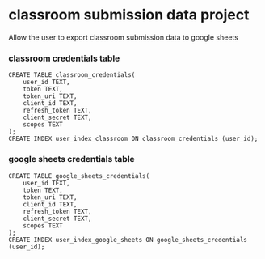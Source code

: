 # classroom submission data project

Allow the user to export classroom submission data to google sheets


### classroom credentials table


    CREATE TABLE classroom_credentials(
        user_id TEXT,
        token TEXT,
        token_uri TEXT,
        client_id TEXT,
        refresh_token TEXT,
        client_secret TEXT,
        scopes TEXT
    );
    CREATE INDEX user_index_classroom ON classroom_credentials (user_id);


### google sheets credentials table


    CREATE TABLE google_sheets_credentials(
        user_id TEXT,
        token TEXT,
        token_uri TEXT,
        client_id TEXT,
        refresh_token TEXT,
        client_secret TEXT,
        scopes TEXT
    );
    CREATE INDEX user_index_google_sheets ON google_sheets_credentials (user_id);